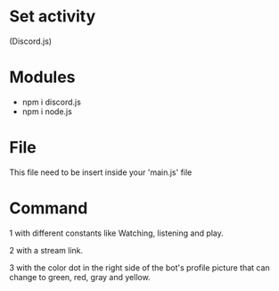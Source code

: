 # Set activity
(Discord.js)

# Modules

- npm i discord.js
- npm i node.js

# File

This file need to be insert inside your 'main.js' file

# Command 

1 with different constants like Watching, listening and play.

2 with a stream link.

3 with the color dot in the right side of the bot's profile picture that can change to green, red, gray and yellow.
